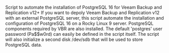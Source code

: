 Script to automate the installation of PostgreSQL 16 for Veeam Backup and Replication v12+
If you want to depoly Veeam Backup and Replication v12 with an external PostgreSQL server, this script automate the installation and configuration of PostgreSQL 16 on a Rocky Linux 9 server.
PostgreSQL components required by VBR are also installed.
The default 'postgres' user password (Pa$$w0rd) can easily be defined in the script itself.
The script will also initialize a second disk /dev/sdb that will be used to store PostgreSQL data.
